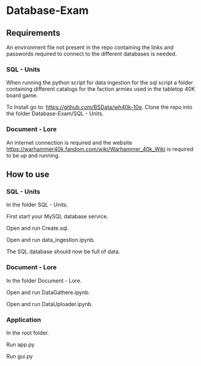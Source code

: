 # Database-Exam
## Requirements

An environment file not present in the repo containing the links and passwords required to connect to the different databases is needed.

### SQL - Units
When running the python script for data ingestion for the sql script a folder containing different catalogs for the faction armies used in the tabletop 40K board game.

To Install go to:
https://github.com/BSData/wh40k-10e. 
Clone the repo into the folder Database-Exam/SQL - Units.

### Document - Lore

An internet connection is required and the website https://warhammer40k.fandom.com/wiki/Warhammer_40k_Wiki is required to be up and running.

## How to use

### SQL - Units
In the folder SQL - Units.

First start your MySQL database service.

Open and run Create.sql.

Open and run data_ingestion.ipynb.

The SQL database should now be full of data.

### Document - Lore

In the folder Document - Lore.

Open and run DataGathere.ipynb.

Open and run DataUploader.ipynb.

### Application

In the root folder.

Run app.py

Run gui.py